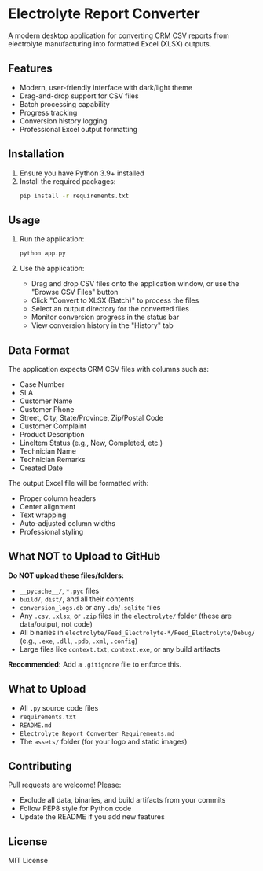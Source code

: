# Electrolyte Report Converter

A modern desktop application for converting CRM CSV reports from electrolyte manufacturing into formatted Excel (XLSX) outputs.

## Features

- Modern, user-friendly interface with dark/light theme
- Drag-and-drop support for CSV files
- Batch processing capability
- Progress tracking
- Conversion history logging
- Professional Excel output formatting

## Installation

1. Ensure you have Python 3.9+ installed
2. Install the required packages:
   ```bash
   pip install -r requirements.txt
   ```

## Usage

1. Run the application:
   ```bash
   python app.py
   ```

2. Use the application:
   - Drag and drop CSV files onto the application window, or use the "Browse CSV Files" button
   - Click "Convert to XLSX (Batch)" to process the files
   - Select an output directory for the converted files
   - Monitor conversion progress in the status bar
   - View conversion history in the "History" tab

## Data Format

The application expects CRM CSV files with columns such as:
- Case Number
- SLA
- Customer Name
- Customer Phone
- Street, City, State/Province, Zip/Postal Code
- Customer Complaint
- Product Description
- LineItem Status (e.g., New, Completed, etc.)
- Technician Name
- Technician Remarks
- Created Date

The output Excel file will be formatted with:
- Proper column headers
- Center alignment
- Text wrapping
- Auto-adjusted column widths
- Professional styling

## What NOT to Upload to GitHub

**Do NOT upload these files/folders:**
- `__pycache__/`, `*.pyc` files
- `build/`, `dist/`, and all their contents
- `conversion_logs.db` or any `.db`/`.sqlite` files
- Any `.csv`, `.xlsx`, or `.zip` files in the `electrolyte/` folder (these are data/output, not code)
- All binaries in `electrolyte/Feed_Electrolyte-*/Feed_Electrolyte/Debug/` (e.g., `.exe`, `.dll`, `.pdb`, `.xml`, `.config`)
- Large files like `context.txt`, `context.exe`, or any build artifacts

**Recommended:** Add a `.gitignore` file to enforce this.

## What to Upload
- All `.py` source code files
- `requirements.txt`
- `README.md`
- `Electrolyte_Report_Converter_Requirements.md`
- The `assets/` folder (for your logo and static images)

## Contributing

Pull requests are welcome! Please:
- Exclude all data, binaries, and build artifacts from your commits
- Follow PEP8 style for Python code
- Update the README if you add new features

## License

MIT License 